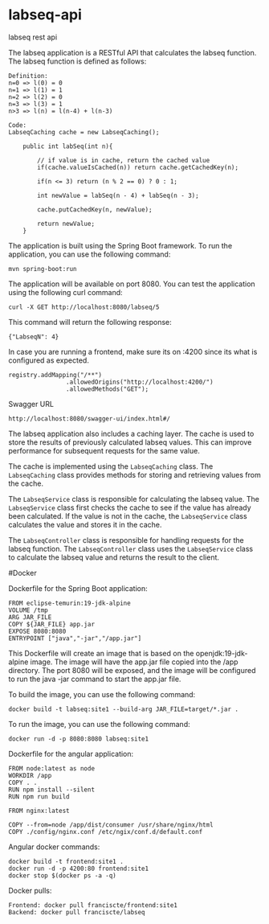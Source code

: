 # labseq-api
labseq rest api

The labseq application is a RESTful API that calculates the labseq function. The labseq function is defined as follows:

```
Definition:
n=0 => l(0) = 0
n=1 => l(1) = 1
n=2 => l(2) = 0
n=3 => l(3) = 1
n>3 => l(n) = l(n-4) + l(n-3)

Code:
LabseqCaching cache = new LabseqCaching();

    public int labSeq(int n){
        
        // if value is in cache, return the cached value
        if(cache.valueIsCached(n)) return cache.getCachedKey(n);
        
        if(n <= 3) return (n % 2 == 0) ? 0 : 1;
        
        int newValue = labSeq(n - 4) + labSeq(n - 3);
        
        cache.putCachedKey(n, newValue);

        return newValue;
    }
```

The application is built using the Spring Boot framework. To run the application, you can use the following command:

```
mvn spring-boot:run
```

The application will be available on port 8080. You can test the application using the following curl command:

```
curl -X GET http://localhost:8080/labseq/5
```

This command will return the following response:

```
{"LabseqN": 4}
```

In case you are running a frontend, make sure its on :4200 since its what is configured as expected.

```
registry.addMapping("/**")
                .allowedOrigins("http://localhost:4200/")
                .allowedMethods("GET");
```

Swagger URL 

```
http://localhost:8080/swagger-ui/index.html#/
```

The labseq application also includes a caching layer. The cache is used to store the results of previously calculated labseq values. This can improve performance for subsequent requests for the same value.

The cache is implemented using the `LabseqCaching` class. The `LabseqCaching` class provides methods for storing and retrieving values from the cache.

The `LabseqService` class is responsible for calculating the labseq value. The `LabseqService` class first checks the cache to see if the value has already been calculated. If the value is not in the cache, the `LabseqService` class calculates the value and stores it in the cache.

The `LabseqController` class is responsible for handling requests for the labseq function. The `LabseqController` class uses the `LabseqService` class to calculate the labseq value and returns the result to the client.

#Docker

 Dockerfile for the Spring Boot application:

```
FROM eclipse-temurin:19-jdk-alpine
VOLUME /tmp
ARG JAR_FILE
COPY ${JAR_FILE} app.jar
EXPOSE 8080:8080
ENTRYPOINT ["java","-jar","/app.jar"]
```

This Dockerfile will create an image that is based on the openjdk:19-jdk-alpine image. The image will have the app.jar file copied into the /app directory. The port 8080 will be exposed, and the image will be configured to run the java -jar command to start the app.jar file.

To build the image, you can use the following command:


```
docker build -t labseq:site1 --build-arg JAR_FILE=target/*.jar .
```


To run the image, you can use the following command:


```
docker run -d -p 8080:8080 labseq:site1
```

 Dockerfile for the angular application:
```
FROM node:latest as node
WORKDIR /app
COPY . .
RUN npm install --silent
RUN npm run build 

FROM nginx:latest

COPY --from=node /app/dist/consumer /usr/share/nginx/html
COPY ./config/nginx.conf /etc/ngix/conf.d/default.conf
```

Angular docker commands:


```
docker build -t frontend:site1 .
docker run -d -p 4200:80 frontend:site1
docker stop $(docker ps -a -q)
```

Docker pulls:
```
Frontend: docker pull franciscte/frontend:site1
Backend: docker pull franciscte/labseq
```


